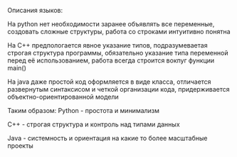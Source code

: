 Описания языков:

На python нет необходимости заранее объявлять все переменные, создовать сложные структуры, работа со строками интуитивно понятна

На C++ предпологается явное указание типов, подразумеваетая строгая структура программы, обязательно указание типа переменной перед её использованием, работа всегда строится вокпуг функции main()

На java даже простой код оформляется в виде класса, отличается развернутым синтаксисом и четкой организации кода, придерживается объектно-ориентированной модели 

Таким образом:
Python - простота и минимализм 

C++ - строгая структура и контроль над типами данных

Java - системность и ориентация на какие то более масштабные проекты
